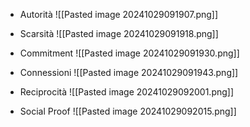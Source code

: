 - Autorità 
  ![[Pasted image 20241029091907.png]]
  
- Scarsità
  ![[Pasted image 20241029091918.png]]
  
- Commitment
  ![[Pasted image 20241029091930.png]]
  
- Connessioni
  ![[Pasted image 20241029091943.png]]
  
- Reciprocità
  ![[Pasted image 20241029092001.png]]
  
- Social Proof
  ![[Pasted image 20241029092015.png]]